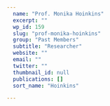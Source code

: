 ```yaml
---
  name: "Prof. Monika Hoinkins"
  excerpt: ""
  wp_id: 159
  slug: "prof-monika-hoinkins"
  group: "Past Members"
  subtitle: "Researcher"
  website: ""
  email: ""
  twitter: ""
  thumbnail_id: null
  publications: []
  sort_name: "Hoinkins"

---
```

